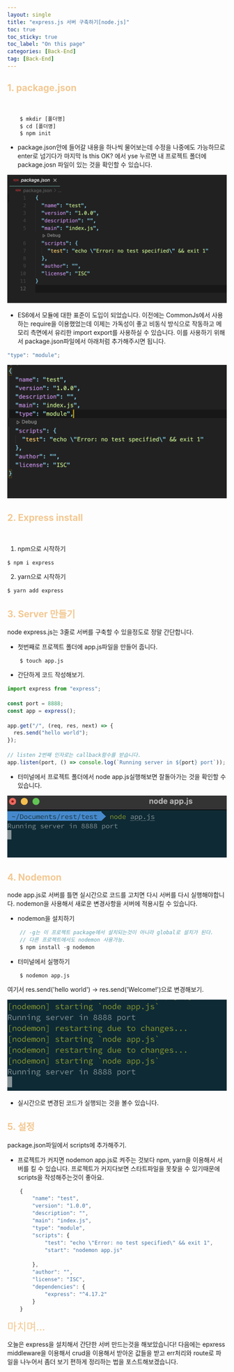 ```yaml
---
layout: single
title: "express.js 서버 구축하기[node.js]"
toc: true
toc_sticky: true
toc_label: "On this page"
categories: [Back-End]
tag: [Back-End]
---
```


## <span style="color: #F3C892">1. package.json</span>

<br>

```
    $ mkdir [폴더명]
    $ cd [폴더명]
    $ npm init
```

- package.json안에 들어갈 내용을 하나씩 물어보는데 수정을 나중에도 가능하므로 enter로 넘기다가 마지막 Is this OK? 에서 yse 누르면 내 프로젝트 폴더에 package.josn 파일이 있는 것을 확인할 수 있습니다.

![package.json](/images/express/packageJson.png)

- ES6에서 모듈에 대한 표준이 도입이 되었습니다. 이전에는 CommonJs에서 사용하는 require을 이용했었는데 이제는 가독성이 좋고 비동식 방식으로 작동하고 메모리 측면에서 유리한 import export를 사용하실 수 있습니다.
  이를 사용하기 위해서 package.json파일에서 아래처럼 추가해주시면 됩니다.

```javascript
"type": "module";
```

![module](/images/express/typeModule.png)

## <span style="color: #F3C892">2. Express install</span>

<br>

1. npm으로 시작하기

```
$ npm i express
```

2. yarn으로 시작하기

```
$ yarn add express
```

## <span style="color: #F3C892">3. Server 만들기</span>

node express.js는 3줄로 서버를 구축할 수 있을정도로 정말 간단합니다.

- 첫번째로 프로젝트 폴더에 app.js파일을 만들어 줍니다.

```
    $ touch app.js
```

- 간단하게 코드 작성해보기.

```javascript
import express from "express";

const port = 8888;
const app = express();

app.get("/", (req, res, next) => {
  res.send("hello world");
});

// listen 2번째 인자로는 callback함수를 받습니다.
app.listen(port, () => console.log(`Running server in ${port} port`));
```

- 터미널에서 프로젝트 폴더에서 node app.js실행해보면 잘돌아가는 것을 확인할 수 있습니다.

![running server](/images/express/running.png)

## <span style="color: #F3C892">4. Nodemon</span>

node app.js로 서버를 틀면 실시간으로 코드를 고치면 다시 서버를 다시 실행해야합니다.
nodemon을 사용해서 새로운 변경사항을 서버에 적용시킬 수 있습니다.

- nodemon을 설치하기

```java
    // -g는 이 프로젝트 package에서 설치되는것이 아니라 global로 설치가 된다.
    // 다른 프로젝트에서도 nodemon 사용가능.
    $ npm install -g nodemon
```

- 터미널에서 실행하기

```
    $ nodemon app.js
```

여기서 res.send('hello world') -> res.send('Welcome!')으로 변경해보기.

![nodemon](/images/express/nodemon.png)

- 실시간으로 변경된 코드가 실행되는 것을 볼수 있습니다.

## <span style="color: #F3C892">5. 설정</span>

package.json파일에서 scripts에 추가해주기.

- 프로젝트가 커지면 nodemon app.js로 켜주는 것보다 npm, yarn을 이용해서 서버를 킬 수 있습니다. 프로젝트가 커지다보면 스타트파일을 못찾을 수 있기때문에 scripts을 작성해주는것이 좋아요.

```javascript
    {
        "name": "test",
        "version": "1.0.0",
        "description": "",
        "main": "index.js",
        "type": "module",
        "scripts": {
            "test": "echo \"Error: no test specified\" && exit 1",
            "start": "nodemon app.js"

        },
        "author": "",
        "license": "ISC",
        "dependencies": {
            "express": "^4.17.2"
        }
    }

```

<span style='color: #F3C892'><font size='5'>마치며...</font></span>

오늘은 express을 설치해서 간단한 서버 만드는것을 해보았습니다! 다음에는 epxress middleware을
이용해서 crud을 이용해서 받아온 값들을 받고 err처리와 route로 파일을 나누어서 좀더 보기 편하게 정리하는 법을 포스트해보겠습니다.
